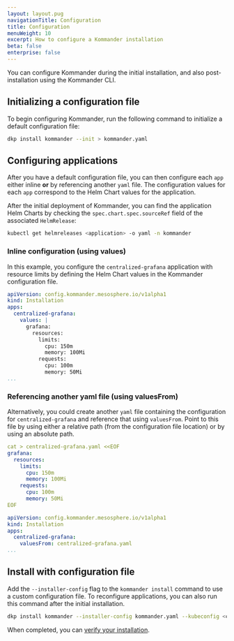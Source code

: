 ```yaml
---
layout: layout.pug
navigationTitle: Configuration
title: Configuration
menuWeight: 10
excerpt: How to configure a Kommander installation
beta: false
enterprise: false
---
```


You can configure Kommander during the initial installation, and also post-installation using the Kommander CLI.

## Initializing a configuration file

To begin configuring Kommander, run the following command to initialize a default configuration file:

```bash
dkp install kommander --init > kommander.yaml
```

## Configuring applications

After you have a default configuration file, you can then configure each `app` either inline **or** by referencing another `yaml` file. The configuration values for each `app` correspond to the Helm Chart values for the application.

After the initial deployment of Kommander, you can find the application Helm Charts by checking the `spec.chart.spec.sourceRef` field of the associated `HelmRelease`:

```bash
kubectl get helmreleases <application> -o yaml -n kommander
```


### Inline configuration (using values)

In this example, you configure the `centralized-grafana` application with resource limits by defining the Helm Chart values in the Kommander configuration file.

```yaml
apiVersion: config.kommander.mesosphere.io/v1alpha1
kind: Installation
apps:
  centralized-grafana:
    values: |
      grafana:
        resources:
          limits:
            cpu: 150m
            memory: 100Mi
          requests:
            cpu: 100m
            memory: 50Mi
...
```

### Referencing another yaml file (using valuesFrom)

Alternatively, you could create another `yaml` file containing the configuration for `centralized-grafana` and reference that using `valuesFrom`. Point to this file by using either a relative path (from the configuration file location) or by using an absolute path.

```yaml
cat > centralized-grafana.yaml <<EOF
grafana:
  resources:
    limits:
      cpu: 150m
      memory: 100Mi
    requests:
      cpu: 100m
      memory: 50Mi
EOF
```

```yaml
apiVersion: config.kommander.mesosphere.io/v1alpha1
kind: Installation
apps:
  centralized-grafana:
    valuesFrom: centralized-grafana.yaml
...
```

## Install with configuration file

Add the `--installer-config` flag to the `kommander install` command to use a custom configuration file. To reconfigure applications, you can also run this command after the initial installation.

```bash
dkp install kommander --installer-config kommander.yaml --kubeconfig <cluster-kubeconfig>
```

When completed, you can [verify your installation](../networked#verify-installation).
